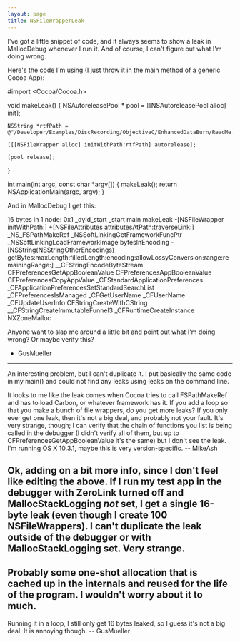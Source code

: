 ```yaml
---
layout: page
title: NSFileWrapperLeak
---
```


I've got a little snippet of code, and it always seems to show a leak in MallocDebug whenever I run it.  And of course, I can't figure out what I'm doing wrong.

Here's the code I'm using (I just throw it in the main method of a generic Cocoa App):
    
#import <Cocoa/Cocoa.h>

void makeLeak() {
    NSAutoreleasePool * pool = [[NSAutoreleasePool alloc] init];
    
    NSString *rtfPath = @"/Developer/Examples/DiscRecording/ObjectiveC/EnhancedDataBurn/ReadMe.rtfd";
    
    [[[NSFileWrapper alloc] initWithPath:rtfPath] autorelease];
    
    [pool release];
}

int main(int argc, const char *argv[])
{
    makeLeak();
    return NSApplicationMain(argc, argv);
}



And in MallocDebug I get this:

    
16 bytes in 1 node: 
0x1
_dyld_start
_start
main
makeLeak
-[NSFileWrapper initWithPath:]
+[NSFileAttributes attributesAtPath:traverseLink:]
_NS_FSPathMakeRef
_NSSoftLinkingGetFrameworkFuncPtr
_NSSoftLinkingLoadFrameworkImage
bytesInEncoding
-[NSString(NSStringOtherEncodings) getBytes:maxLength:filledLength:encoding:allowLossyConversion:range:remainingRange:]
__CFStringEncodeByteStream
CFPreferencesGetAppBooleanValue
CFPreferencesAppBooleanValue
CFPreferencesCopyAppValue
_CFStandardApplicationPreferences
_CFApplicationPreferencesSetStandardSearchList
_CFPreferencesIsManaged
_CFGetUserName
_CFUserName
_CFUpdateUserInfo
CFStringCreateWithCString
__CFStringCreateImmutableFunnel3
_CFRuntimeCreateInstance
NXZoneMalloc


Anyone want to slap me around a little bit and point out what I'm doing wrong?  Or maybe verify this?
- GusMueller

----

An interesting problem, but I can't duplicate it. I put basically the same code in my     main() and could not find any leaks using     leaks on the command line.

It looks to me like the leak comes when Cocoa tries to call FSPathMakeRef and has to load Carbon, or whatever framework has it. If you add a loop so that you make a bunch of file wrappers, do you get more leaks? If you only ever get one leak, then it's not a big deal, and probably not your fault. It's very strange, though; I can verify that the chain of functions you list is being called in the debugger (I didn't verify all of them, but up to CFPreferencesGetAppBooleanValue it's the same) but I don't see the leak. I'm running OS X 10.3.1, maybe this is very version-specific. -- MikeAsh

Ok, adding on a bit more info, since I don't feel like editing the above. If I run my test app in the debugger with ZeroLink turned off and MallocStackLogging *not* set, I get a single 16-byte leak (even though I create 100 NSFileWrappers). I can't duplicate the leak outside of the debugger or with MallocStackLogging set. Very strange.
----
Probably some one-shot allocation that is cached up in the internals and reused for the life of the program. I wouldn't worry about it to much.
----
Running it in a loop, I still only get 16 bytes leaked, so I guess it's not a big deal.  It is annoying though.  -- GusMueller

